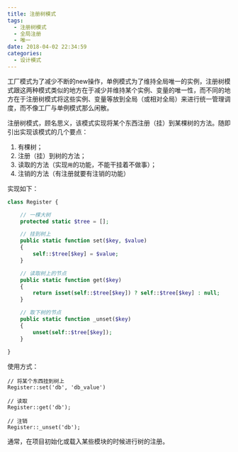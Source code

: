 ```yaml
---
title: 注册树模式
tags:
  - 注册树模式
  - 全局注册
  - 唯一
date: 2018-04-02 22:34:59
categories: 
  - 设计模式
---
```


工厂模式为了减少不断的new操作，单例模式为了维持全局唯一的实例，注册树模式跟这两种模式类似的地方在于减少并维持某个实例、变量的唯一性，而不同的地方在于注册树模式将这些实例、变量等放到全局（或相对全局）来进行统一管理调度，而不像工厂与单例模式那么闲散。

注册树模式，顾名思义，该模式实现将某个东西注册（挂）到某棵树的方法。随即引出实现该模式的几个要点：
1. 有棵树；
2. 注册（挂）到树的方法；
3. 读取的方法（实现`用`的功能，不能干挂着不做事）；
4. 注销的方法（有注册就要有注销的功能）

实现如下：
```php
class Register {

    // 一棵大树
    protected static $tree = [];

    // 挂到树上
    public static function set($key, $value)
    {
        self::$tree[$key] = $value;
    }

    // 读取树上的节点
    public static function get($key)
    {
        return isset(self::$tree[$key]) ? self::$tree[$key] : null;
    }

    // 取下树的节点
    public static function _unset($key)
    {
        unset(self::$tree[$key]);
    }
    
}
```

使用方式：
```
// 将某个东西挂到树上
Register::set('db', 'db_value')

// 读取
Register::get('db');

// 注销
Register::_unset('db');
```

通常，在项目初始化或载入某些模块的时候进行树的注册。
